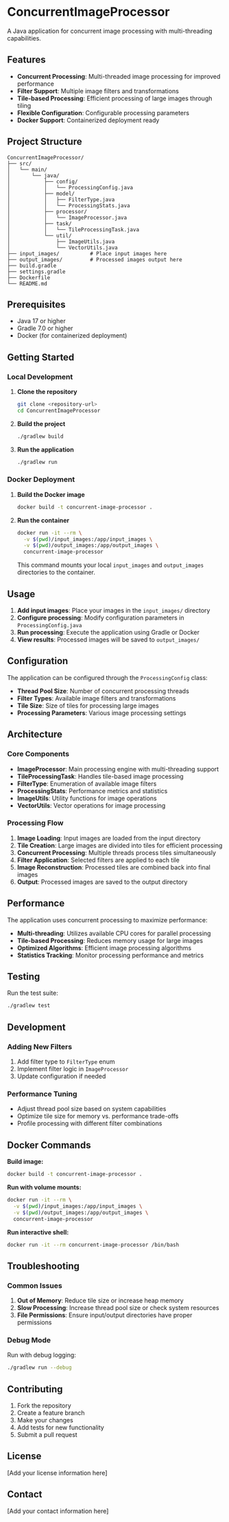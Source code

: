 # ConcurrentImageProcessor

A Java application for concurrent image processing with multi-threading capabilities.

## Features

- **Concurrent Processing**: Multi-threaded image processing for improved performance
- **Filter Support**: Multiple image filters and transformations
- **Tile-based Processing**: Efficient processing of large images through tiling
- **Flexible Configuration**: Configurable processing parameters
- **Docker Support**: Containerized deployment ready

## Project Structure

```
ConcurrentImageProcessor/
├── src/
│   └── main/
│       └── java/
│           ├── config/
│           │   └── ProcessingConfig.java
│           ├── model/
│           │   ├── FilterType.java
│           │   └── ProcessingStats.java
│           ├── processor/
│           │   └── ImageProcessor.java
│           ├── task/
│           │   └── TileProcessingTask.java
│           └── util/
│               ├── ImageUtils.java
│               └── VectorUtils.java
├── input_images/          # Place input images here
├── output_images/         # Processed images output here
├── build.gradle
├── settings.gradle
├── Dockerfile
└── README.md
```

## Prerequisites

- Java 17 or higher
- Gradle 7.0 or higher
- Docker (for containerized deployment)

## Getting Started

### Local Development

1. **Clone the repository**
   ```bash
   git clone <repository-url>
   cd ConcurrentImageProcessor
   ```

2. **Build the project**
   ```bash
   ./gradlew build
   ```

3. **Run the application**
   ```bash
   ./gradlew run
   ```

### Docker Deployment

1. **Build the Docker image**
   ```bash
   docker build -t concurrent-image-processor .
   ```

2. **Run the container**
   ```bash
   docker run -it --rm \
     -v $(pwd)/input_images:/app/input_images \
     -v $(pwd)/output_images:/app/output_images \
     concurrent-image-processor
   ```

   This command mounts your local `input_images` and `output_images` directories to the container.

## Usage

1. **Add input images**: Place your images in the `input_images/` directory
2. **Configure processing**: Modify configuration parameters in `ProcessingConfig.java`
3. **Run processing**: Execute the application using Gradle or Docker
4. **View results**: Processed images will be saved to `output_images/`

## Configuration

The application can be configured through the `ProcessingConfig` class:

- **Thread Pool Size**: Number of concurrent processing threads
- **Filter Types**: Available image filters and transformations
- **Tile Size**: Size of tiles for processing large images
- **Processing Parameters**: Various image processing settings

## Architecture

### Core Components

- **ImageProcessor**: Main processing engine with multi-threading support
- **TileProcessingTask**: Handles tile-based image processing
- **FilterType**: Enumeration of available image filters
- **ProcessingStats**: Performance metrics and statistics
- **ImageUtils**: Utility functions for image operations
- **VectorUtils**: Vector operations for image processing

### Processing Flow

1. **Image Loading**: Input images are loaded from the input directory
2. **Tile Creation**: Large images are divided into tiles for efficient processing
3. **Concurrent Processing**: Multiple threads process tiles simultaneously
4. **Filter Application**: Selected filters are applied to each tile
5. **Image Reconstruction**: Processed tiles are combined back into final images
6. **Output**: Processed images are saved to the output directory

## Performance

The application uses concurrent processing to maximize performance:

- **Multi-threading**: Utilizes available CPU cores for parallel processing
- **Tile-based Processing**: Reduces memory usage for large images
- **Optimized Algorithms**: Efficient image processing algorithms
- **Statistics Tracking**: Monitor processing performance and metrics

## Testing

Run the test suite:
```bash
./gradlew test
```

## Development

### Adding New Filters

1. Add filter type to `FilterType` enum
2. Implement filter logic in `ImageProcessor`
3. Update configuration if needed

### Performance Tuning

- Adjust thread pool size based on system capabilities
- Optimize tile size for memory vs. performance trade-offs
- Profile processing with different filter combinations

## Docker Commands

**Build image:**
```bash
docker build -t concurrent-image-processor .
```

**Run with volume mounts:**
```bash
docker run -it --rm \
  -v $(pwd)/input_images:/app/input_images \
  -v $(pwd)/output_images:/app/output_images \
  concurrent-image-processor
```

**Run interactive shell:**
```bash
docker run -it --rm concurrent-image-processor /bin/bash
```

## Troubleshooting

### Common Issues

1. **Out of Memory**: Reduce tile size or increase heap memory
2. **Slow Processing**: Increase thread pool size or check system resources
3. **File Permissions**: Ensure input/output directories have proper permissions

### Debug Mode

Run with debug logging:
```bash
./gradlew run --debug
```

## Contributing

1. Fork the repository
2. Create a feature branch
3. Make your changes
4. Add tests for new functionality
5. Submit a pull request

## License

[Add your license information here]

## Contact

[Add your contact information here]